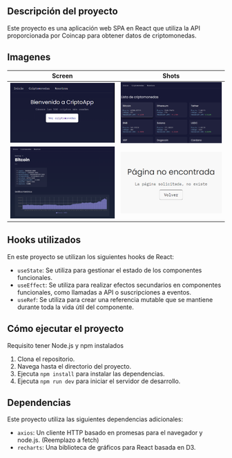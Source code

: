 

## Descripción del proyecto

Este proyecto es una aplicación web SPA en React que utiliza la API proporcionada por Coincap para obtener datos de criptomonedas.


## Imagenes

| Screen | Shots |
|--------------|--------------|
| ![Bienvenida](./screenshots/bienvenida.png) | ![Monedas](./screenshots/monedas.png) |
| ![Detalles](./screenshots/detalle-cripto.png) | ![404](./screenshots/404.png) |


## Hooks utilizados

En este proyecto se utilizan los siguientes hooks de React:

- `useState`: Se utiliza para gestionar el estado de los componentes funcionales.
- `useEffect`: Se utiliza para realizar efectos secundarios en componentes funcionales, como llamadas a API o suscripciones a eventos.
- `useRef`: Se utiliza para crear una referencia mutable que se mantiene durante toda la vida útil del componente.

## Cómo ejecutar el proyecto

Requisito tener Node.js y npm instalados

1. Clona el repositorio.
2. Navega hasta el directorio del proyecto.
3. Ejecuta `npm install` para instalar las dependencias.
4. Ejecuta `npm run dev` para iniciar el servidor de desarrollo.


## Dependencias

Este proyecto utiliza las siguientes dependencias adicionales:

- `axios`: Un cliente HTTP basado en promesas para el navegador y node.js. (Reemplazo a fetch)
- `recharts`: Una biblioteca de gráficos para React basada en D3.

